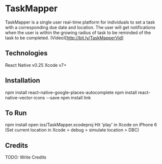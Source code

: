 
# TaskMapper

TaskMapper is a single user real-time platform for individuals to set a task with a corresponding due date and location. The user will get notifications when the user is within the growing radius of task to be reminded of the task to be completed.
(Video)[http://bit.ly/TaskMapperVid]

## Technologies
React Native v0.25
Xcode v7+

## Installation
npm install react-native-google-places-autocomplete
npm install react-native-vector-icons --save
npm install link

## To Run
npm install
open ios/TaskMapper.xcodeproj
Hit 'play' in Xcode on iPhone 6
(Set current location in Xcode > debug > simulate location > DBC)

## Credits
TODO: Write Credits
